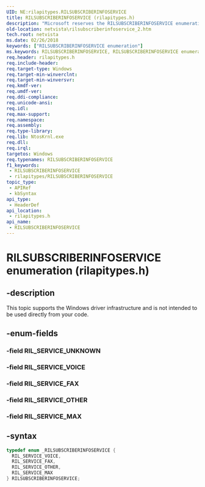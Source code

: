 ```yaml
---
UID: NE:rilapitypes.RILSUBSCRIBERINFOSERVICE
title: RILSUBSCRIBERINFOSERVICE (rilapitypes.h)
description: "Microsoft reserves the RILSUBSCRIBERINFOSERVICE enumeration for internal use only. Don't use this enumeration in your code."
old-location: netvista\rilsubscriberinfoservice_2.htm
tech.root: netvista
ms.date: 02/26/2018
keywords: ["RILSUBSCRIBERINFOSERVICE enumeration"]
ms.keywords: RILSUBSCRIBERINFOSERVICE, RILSUBSCRIBERINFOSERVICE enumeration [Network Drivers Starting with Windows Vista], RIL_SERVICE_FAX, RIL_SERVICE_MAX, RIL_SERVICE_OTHER, RIL_SERVICE_VOICE, netvista.rilsubscriberinfoservice_2, rilapitypes/RILSUBSCRIBERINFOSERVICE, rilapitypes/RIL_SERVICE_FAX, rilapitypes/RIL_SERVICE_MAX, rilapitypes/RIL_SERVICE_OTHER, rilapitypes/RIL_SERVICE_VOICE
req.header: rilapitypes.h
req.include-header: 
req.target-type: Windows
req.target-min-winverclnt: 
req.target-min-winversvr: 
req.kmdf-ver: 
req.umdf-ver: 
req.ddi-compliance: 
req.unicode-ansi: 
req.idl: 
req.max-support: 
req.namespace: 
req.assembly: 
req.type-library: 
req.lib: NtosKrnl.exe
req.dll: 
req.irql: 
targetos: Windows
req.typenames: RILSUBSCRIBERINFOSERVICE
f1_keywords:
 - RILSUBSCRIBERINFOSERVICE
 - rilapitypes/RILSUBSCRIBERINFOSERVICE
topic_type:
 - APIRef
 - kbSyntax
api_type:
 - HeaderDef
api_location:
 - rilapitypes.h
api_name:
 - RILSUBSCRIBERINFOSERVICE
---
```


# RILSUBSCRIBERINFOSERVICE enumeration (rilapitypes.h)


## -description

This topic supports the Windows driver infrastructure and is not intended to be used directly from your code.

## -enum-fields

### -field RIL_SERVICE_UNKNOWN

### -field RIL_SERVICE_VOICE

### -field RIL_SERVICE_FAX

### -field RIL_SERVICE_OTHER

### -field RIL_SERVICE_MAX

## -syntax

```cpp
typedef enum _RILSUBSCRIBERINFOSERVICE {
  RIL_SERVICE_VOICE,
  RIL_SERVICE_FAX,
  RIL_SERVICE_OTHER,
  RIL_SERVICE_MAX
} RILSUBSCRIBERINFOSERVICE;
```

